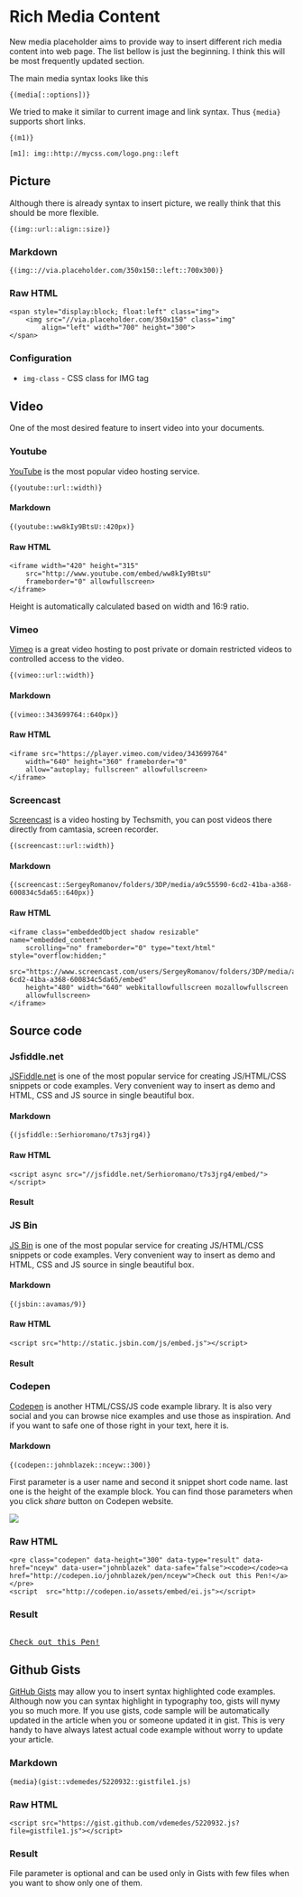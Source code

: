 # Rich Media Content

New media placeholder aims to provide way to insert different rich media content into web page. The list bellow is just the beginning. I think this will be most frequently updated section.

The main media syntax looks like this

    {(media[::options])}

We tried to make it similar to current image and link syntax. Thus `{media}` supports short links.

    {(m1)}
    
    [m1]: img::http://mycss.com/logo.png::left

## Picture

Although there is already syntax to insert picture, we really think that this should be more flexible.

    {(img::url::align::size)}

### Markdown

    {(img:://via.placeholder.com/350x150::left::700x300)}

### Raw HTML

    <span style="display:block; float:left" class="img">
        <img src="//via.placeholder.com/350x150" class="img" 
            align="left" width="700" height="300">
    </span>

### Configuration

- `img-class` - CSS class for IMG tag

## Video

One of the most desired feature to insert video into your documents.

### Youtube

[YouTube](http://www.youtube.com) is the most popular video hosting service.

    {(youtube::url::width)}

#### Markdown

    {(youtube::ww8kIy9BtsU::420px)}

#### Raw HTML

    <iframe width="420" height="315" 
        src="http://www.youtube.com/embed/ww8kIy9BtsU" 
        frameborder="0" allowfullscreen>
    </iframe>

Height is automatically calculated based on width and 16:9 ratio.

### Vimeo

[Vimeo](http://www.vimeo.com) is a great video hosting to post private or domain restricted videos to controlled access to the video.

    {(vimeo::url::width)}

#### Markdown

    {(vimeo::343699764::640px)}

#### Raw HTML

    <iframe src="https://player.vimeo.com/video/343699764" 
        width="640" height="360" frameborder="0" 
        allow="autoplay; fullscreen" allowfullscreen>
    </iframe>

### Screencast

 [Screencast](http://www.screencast.com) is a video hosting by Techsmith, you can post videos there directly from camtasia, screen recorder.

    {(screencast::url::width)}

#### Markdown

    {(screencast::SergeyRomanov/folders/3DP/media/a9c55590-6cd2-41ba-a368-600834c5da65::640px)}

#### Raw HTML

    <iframe class="embeddedObject shadow resizable" name="embedded_content" 
        scrolling="no" frameborder="0" type="text/html" style="overflow:hidden;" 
        src="https://www.screencast.com/users/SergeyRomanov/folders/3DP/media/a9c55590-6cd2-41ba-a368-600834c5da65/embed" 
        height="480" width="640" webkitallowfullscreen mozallowfullscreen 
        allowfullscreen>
    </iframe>

## Source code

### Jsfiddle.net

[JSFiddle.net](http://jsfiddle.net/) is one of the most popular service for creating JS/HTML/CSS snippets or code examples.  Very convenient way to insert as demo and HTML, CSS and JS source in single beautiful box.

#### Markdown

    {(jsfiddle::Serhioromano/t7s3jrg4)}

#### Raw HTML

    <script async src="//jsfiddle.net/Serhioromano/t7s3jrg4/embed/"></script>

#### Result

<script async src="//jsfiddle.net/Serhioromano/t7s3jrg4/embed/"></script>

### JS Bin

[JS Bin](http://jsbin.com/) is one of the most popular service for creating JS/HTML/CSS snippets or code examples.  Very convenient way to insert as demo and HTML, CSS and JS source in single beautiful box.

#### Markdown

    {(jsbin::avamas/9)}

#### Raw HTML

    <script src="http://static.jsbin.com/js/embed.js"></script>

#### Result

<script src="http://static.jsbin.com/js/embed.js"></script>

### Codepen

[Codepen](http://codepen.io/)  is another HTML/CSS/JS code example library. It is also very social and you can browse nice examples and use those as inspiration. And if you want to safe one of those right in your text, here it is.

#### Markdown
	
    {(codepen::johnblazek::nceyw::300)}

First parameter is a user name and second it snippet short code name. last one is the height of the example block. You can find those parameters when you click _share_ button on Codepen website. 

![](/site/img/codepen.png)

### Raw HTML
	
	<pre class="codepen" data-height="300" data-type="result" data-href="nceyw" data-user="johnblazek" data-safe="false"><code></code><a href="http://codepen.io/johnblazek/pen/nceyw">Check out this Pen!</a></pre>
	<script  src="http://codepen.io/assets/embed/ei.js"></script>

### Result

<pre class="codepen" data-height="300" data-type="result" data-href="nceyw" data-user="johnblazek" data-safe="false"><code> </code>
<a href="http://codepen.io/johnblazek/pen/nceyw">Check out this Pen!</a></pre>
<script src="http://codepen.io/assets/embed/ei.js"> </script>

## Github Gists

[GitHub Gists](https://gist.github.com/) may allow you to insert syntax highlighted code examples. Although now you can syntax highlight in typography too, gists will пуму you so much more. If you use gists, code sample will be automatically updated in the article when you or someone updated it in gist. This is very handy to have always latest actual code example without worry to update your article.

### Markdown

	{media}(gist::vdemedes/5220932::gistfile1.js)


### Raw HTML

	<script src="https://gist.github.com/vdemedes/5220932.js?file=gistfile1.js"></script>

### Result

<script src="https://gist.github.com/vdemedes/5220932.js?file=gistfile1.js"> </script>

File parameter is optional and can be used only in Gists with few files when you want to show only one of them.